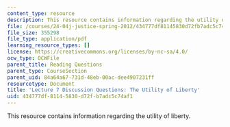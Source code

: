 ```yaml
---
content_type: resource
description: This resource contains information regarding the utility of liberty.
file: /courses/24-04j-justice-spring-2012/434777df81145830d72fb7adc5c74af1_MIT24_04JS12_disc07.pdf
file_size: 355298
file_type: application/pdf
learning_resource_types: []
license: https://creativecommons.org/licenses/by-nc-sa/4.0/
ocw_type: OCWFile
parent_title: Reading Questions
parent_type: CourseSection
parent_uid: 84a64a67-731d-48eb-00ac-dee4907231ff
resourcetype: Document
title: 'Lecture 7 Discussion Questions: The Utility of Liberty'
uid: 434777df-8114-5830-d72f-b7adc5c74af1
---
```

This resource contains information regarding the utility of liberty.